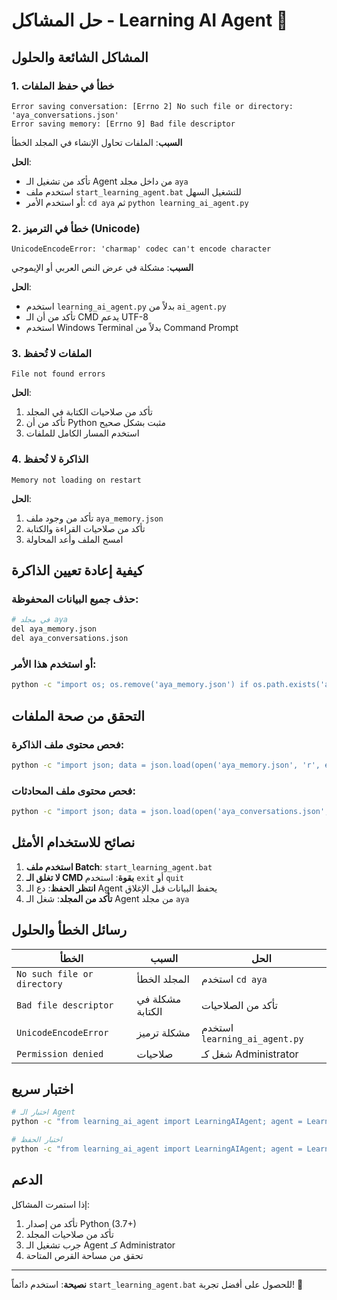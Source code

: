 # حل المشاكل - Learning AI Agent 🔧

## المشاكل الشائعة والحلول

### 1. خطأ في حفظ الملفات
```
Error saving conversation: [Errno 2] No such file or directory: 'aya_conversations.json'
Error saving memory: [Errno 9] Bad file descriptor
```

**السبب**: الملفات تحاول الإنشاء في المجلد الخطأ

**الحل**: 
- تأكد من تشغيل الـ Agent من داخل مجلد `aya`
- استخدم ملف `start_learning_agent.bat` للتشغيل السهل
- أو استخدم الأمر: `cd aya` ثم `python learning_ai_agent.py`

### 2. خطأ في الترميز (Unicode)
```
UnicodeEncodeError: 'charmap' codec can't encode character
```

**السبب**: مشكلة في عرض النص العربي أو الإيموجي

**الحل**: 
- استخدم `learning_ai_agent.py` بدلاً من `ai_agent.py`
- تأكد من أن الـ CMD يدعم UTF-8
- استخدم Windows Terminal بدلاً من Command Prompt

### 3. الملفات لا تُحفظ
```
File not found errors
```

**الحل**:
1. تأكد من صلاحيات الكتابة في المجلد
2. تأكد من أن Python مثبت بشكل صحيح
3. استخدم المسار الكامل للملفات

### 4. الذاكرة لا تُحفظ
```
Memory not loading on restart
```

**الحل**:
1. تأكد من وجود ملف `aya_memory.json`
2. تأكد من صلاحيات القراءة والكتابة
3. امسح الملف وأعد المحاولة

## كيفية إعادة تعيين الذاكرة

### حذف جميع البيانات المحفوظة:
```bash
# في مجلد aya
del aya_memory.json
del aya_conversations.json
```

### أو استخدم هذا الأمر:
```bash
python -c "import os; os.remove('aya_memory.json') if os.path.exists('aya_memory.json') else None; os.remove('aya_conversations.json') if os.path.exists('aya_conversations.json') else None; print('Memory reset successfully')"
```

## التحقق من صحة الملفات

### فحص محتوى ملف الذاكرة:
```bash
python -c "import json; data = json.load(open('aya_memory.json', 'r', encoding='utf-8')); print(json.dumps(data, indent=2, ensure_ascii=False))"
```

### فحص محتوى ملف المحادثات:
```bash
python -c "import json; data = json.load(open('aya_conversations.json', 'r', encoding='utf-8')); print(f'Total conversations: {len(data)}')"
```

## نصائح للاستخدام الأمثل

1. **استخدم ملف Batch**: `start_learning_agent.bat`
2. **لا تغلق الـ CMD بقوة**: استخدم `exit` أو `quit`
3. **انتظر الحفظ**: دع الـ Agent يحفظ البيانات قبل الإغلاق
4. **تأكد من المجلد**: شغل الـ Agent من مجلد `aya`

## رسائل الخطأ والحلول

| الخطأ | السبب | الحل |
|-------|-------|------|
| `No such file or directory` | المجلد الخطأ | استخدم `cd aya` |
| `Bad file descriptor` | مشكلة في الكتابة | تأكد من الصلاحيات |
| `UnicodeEncodeError` | مشكلة ترميز | استخدم `learning_ai_agent.py` |
| `Permission denied` | صلاحيات | شغل كـ Administrator |

## اختبار سريع

```bash
# اختبار الـ Agent
python -c "from learning_ai_agent import LearningAIAgent; agent = LearningAIAgent(); print('Agent loaded successfully')"

# اختبار الحفظ
python -c "from learning_ai_agent import LearningAIAgent; agent = LearningAIAgent(); agent.save_memory(); print('Memory saved successfully')"
```

## الدعم

إذا استمرت المشاكل:
1. تأكد من إصدار Python (3.7+)
2. تأكد من صلاحيات المجلد
3. جرب تشغيل الـ Agent كـ Administrator
4. تحقق من مساحة القرص المتاحة

---

**نصيحة**: استخدم دائماً `start_learning_agent.bat` للحصول على أفضل تجربة! 🚀
